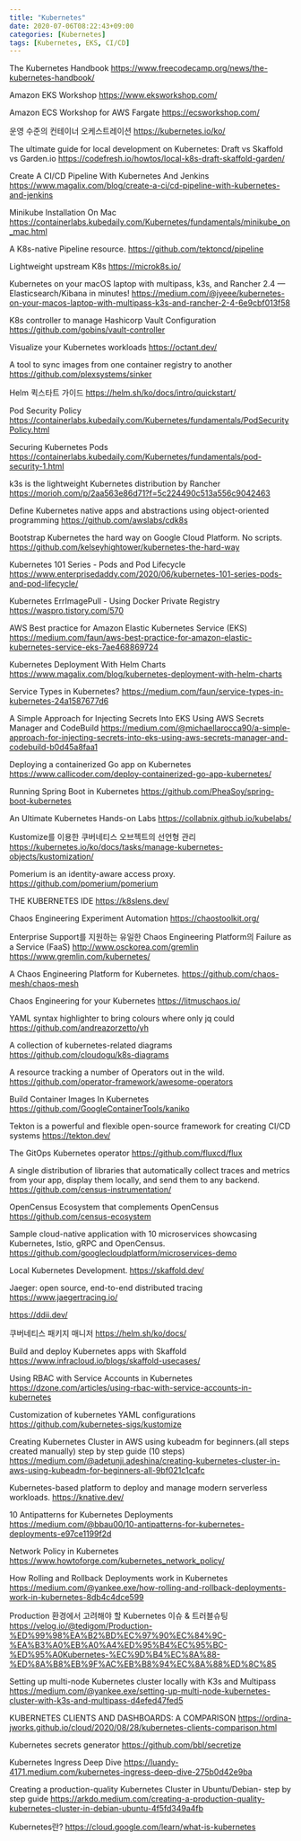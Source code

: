 ```yaml
---
title: "Kubernetes"
date: 2020-07-06T08:22:43+09:00
categories: [Kubernetes]
tags: [Kubernetes, EKS, CI/CD]
---
```


The Kubernetes Handbook
 https://www.freecodecamp.org/news/the-kubernetes-handbook/

Amazon EKS Workshop
 https://www.eksworkshop.com/

Amazon ECS Workshop for AWS Fargate
 https://ecsworkshop.com/

운영 수준의 컨테이너 오케스트레이션
 https://kubernetes.io/ko/

The ultimate guide for local development on Kubernetes: Draft vs Skaffold vs Garden.io
 https://codefresh.io/howtos/local-k8s-draft-skaffold-garden/

Create A CI/CD Pipeline With Kubernetes And Jenkins
 https://www.magalix.com/blog/create-a-ci/cd-pipeline-with-kubernetes-and-jenkins

Minikube Installation On Mac
 https://containerlabs.kubedaily.com/Kubernetes/fundamentals/minikube_on_mac.html

A K8s-native Pipeline resource.
 https://github.com/tektoncd/pipeline

Lightweight upstream K8s
 https://microk8s.io/

Kubernetes on your macOS laptop with multipass, k3s, and Rancher 2.4 — Elasticsearch/Kibana in minutes!
 https://medium.com/@jyeee/kubernetes-on-your-macos-laptop-with-multipass-k3s-and-rancher-2-4-6e9cbf013f58

K8s controller to manage Hashicorp Vault Configuration
 https://github.com/gobins/vault-controller
 
Visualize your Kubernetes workloads
 https://octant.dev/

A tool to sync images from one container registry to another
 https://github.com/plexsystems/sinker

Helm 퀵스타트 가이드
 https://helm.sh/ko/docs/intro/quickstart/

Pod Security Policy
 https://containerlabs.kubedaily.com/Kubernetes/fundamentals/PodSecurityPolicy.html

Securing Kubernetes Pods
 https://containerlabs.kubedaily.com/Kubernetes/fundamentals/pod-security-1.html

k3s is the lightweight Kubernetes distribution by Rancher
 https://morioh.com/p/2aa563e86d71?f=5c224490c513a556c9042463

Define Kubernetes native apps and abstractions using object-oriented programming
 https://github.com/awslabs/cdk8s

Bootstrap Kubernetes the hard way on Google Cloud Platform. No scripts.
 https://github.com/kelseyhightower/kubernetes-the-hard-way

Kubernetes 101 Series - Pods and Pod Lifecycle
 https://www.enterprisedaddy.com/2020/06/kubernetes-101-series-pods-and-pod-lifecycle/

Kubernetes ErrImagePull - Using Docker Private Registry
 https://waspro.tistory.com/570

AWS Best practice for Amazon Elastic Kubernetes Service (EKS)
 https://medium.com/faun/aws-best-practice-for-amazon-elastic-kubernetes-service-eks-7ae468869724

Kubernetes Deployment With Helm Charts
 https://www.magalix.com/blog/kubernetes-deployment-with-helm-charts

Service Types in Kubernetes?
 https://medium.com/faun/service-types-in-kubernetes-24a1587677d6

A Simple Approach for Injecting Secrets Into EKS Using AWS Secrets Manager and CodeBuild
 https://medium.com/@michaellarocca90/a-simple-approach-for-injecting-secrets-into-eks-using-aws-secrets-manager-and-codebuild-b0d45a8faa1

Deploying a containerized Go app on Kubernetes
 https://www.callicoder.com/deploy-containerized-go-app-kubernetes/

Running Spring Boot in Kubernetes
 https://github.com/PheaSoy/spring-boot-kubernetes

An Ultimate Kubernetes Hands-on Labs
 https://collabnix.github.io/kubelabs/

Kustomize를 이용한 쿠버네티스 오브젝트의 선언형 관리
 https://kubernetes.io/ko/docs/tasks/manage-kubernetes-objects/kustomization/

Pomerium is an identity-aware access proxy.
 https://github.com/pomerium/pomerium

THE KUBERNETES IDE
 https://k8slens.dev/

Chaos Engineering Experiment Automation
 https://chaostoolkit.org/

Enterprise Support를 지원하는 유일한 Chaos Engineering Platform의 Failure as a Service (FaaS)
 http://www.osckorea.com/gremlin
 https://www.gremlin.com/kubernetes/

A Chaos Engineering Platform for Kubernetes.
 https://github.com/chaos-mesh/chaos-mesh

Chaos Engineering for your Kubernetes
 https://litmuschaos.io/

YAML syntax highlighter to bring colours where only jq could
 https://github.com/andreazorzetto/yh
 
A collection of kubernetes-related diagrams
 https://github.com/cloudogu/k8s-diagrams

A resource tracking a number of Operators out in the wild.
 https://github.com/operator-framework/awesome-operators

Build Container Images In Kubernetes
 https://github.com/GoogleContainerTools/kaniko

Tekton is a powerful and flexible open-source framework for creating CI/CD systems
 https://tekton.dev/

The GitOps Kubernetes operator
 https://github.com/fluxcd/flux
 
A single distribution of libraries that automatically collect traces and metrics from your app, display them locally, and send them to any backend.
 https://github.com/census-instrumentation/

OpenCensus Ecosystem that complements OpenCensus
 https://github.com/census-ecosystem

Sample cloud-native application with 10 microservices showcasing Kubernetes, Istio, gRPC and OpenCensus.
 https://github.com/googlecloudplatform/microservices-demo

Local Kubernetes Development.
 https://skaffold.dev/

Jaeger: open source, end-to-end distributed tracing
 https://www.jaegertracing.io/

https://ddii.dev/

쿠버네티스 패키지 매니저
 https://helm.sh/ko/docs/

Build and deploy Kubernetes apps with Skaffold
 https://www.infracloud.io/blogs/skaffold-usecases/

Using RBAC with Service Accounts in Kubernetes
 https://dzone.com/articles/using-rbac-with-service-accounts-in-kubernetes

Customization of kubernetes YAML configurations
 https://github.com/kubernetes-sigs/kustomize

Creating Kubernetes Cluster in AWS using kubeadm for beginners.(all steps created manually) step by step guide (10 steps)
 https://medium.com/@adetunji.adeshina/creating-kubernetes-cluster-in-aws-using-kubeadm-for-beginners-all-9bf021c1cafc

Kubernetes-based platform to deploy and manage modern serverless workloads.
 https://knative.dev/

10 Antipatterns for Kubernetes Deployments
 https://medium.com/@bbau00/10-antipatterns-for-kubernetes-deployments-e97ce1199f2d

Network Policy in Kubernetes
 https://www.howtoforge.com/kubernetes_network_policy/

How Rolling and Rollback Deployments work in Kubernetes
 https://medium.com/@yankee.exe/how-rolling-and-rollback-deployments-work-in-kubernetes-8db4c4dce599

Production 환경에서 고려해야 할 Kubernetes 이슈 & 트러블슈팅
 https://velog.io/@tedigom/Production-%ED%99%98%EA%B2%BD%EC%97%90%EC%84%9C-%EA%B3%A0%EB%A0%A4%ED%95%B4%EC%95%BC-%ED%95%A0Kubernetes-%EC%9D%B4%EC%8A%88-%ED%8A%B8%EB%9F%AC%EB%B8%94%EC%8A%88%ED%8C%85

Setting up multi-node Kubernetes cluster locally with K3s and Multipass
 https://medium.com/@yankee.exe/setting-up-multi-node-kubernetes-cluster-with-k3s-and-multipass-d4efed47fed5

KUBERNETES CLIENTS AND DASHBOARDS: A COMPARISON
 https://ordina-jworks.github.io/cloud/2020/08/28/kubernetes-clients-comparison.html

Kubernetes secrets generator
 https://github.com/bbl/secretize

 Kubernetes Ingress Deep Dive
  https://luandy-4171.medium.com/kubernetes-ingress-deep-dive-275b0d42e9ba

Creating a production-quality Kubernetes Cluster in Ubuntu/Debian- step by step guide
 https://arkdo.medium.com/creating-a-production-quality-kubernetes-cluster-in-debian-ubuntu-4f5fd349a4fb

Kubernetes란?
 https://cloud.google.com/learn/what-is-kubernetes